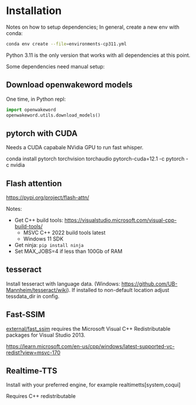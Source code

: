 # Installation

Notes on how to setup dependencies; In general, create a new env with conda:

```sh
conda env create --file=environments-cp311.yml
```

Python 3.11 is the only version that works with all dependencies at this point.

Some dependencies need manual setup:

## Download openwakeword models

One time, in Python repl:

```python
import openwakeword
openwakeword.utils.download_models()
```

## pytorch with CUDA

Needs a CUDA capabale NVidia GPU to run fast whisper.

conda install pytorch torchvision torchaudio pytorch-cuda=12.1 -c pytorch -c nvidia

## Flash attention

https://pypi.org/project/flash-attn/

Notes: 
- Get C++ build tools: https://visualstudio.microsoft.com/visual-cpp-build-tools/
  - MSVC C++ 2022 build tools latest
  - Windows 11 SDK
- Get ninja: ```pip install ninja```
- Set MAX_JOBS=4 if less than 100Gb of RAM

## tesseract

Install tesseract with language data. (Windows: https://github.com/UB-Mannheim/tesseract/wiki).
If installed to non-default location adjust tessdata_dir in config.


## Fast-SSIM 

[external/fast_ssim](external/fast_ssim) requires the Microsoft Visual C++ Redistributable packages for Visual Studio 2013.

https://learn.microsoft.com/en-us/cpp/windows/latest-supported-vc-redist?view=msvc-170

## Realtime-TTS

Install with your preferred engine, for example realtimetts[system,coqui]

Requires C++ redistributable